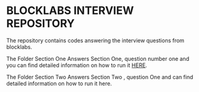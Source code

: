 # BLOCKLABS INTERVIEW REPOSITORY

The repository contains codes answering the interview questions from blocklabs. 

The Folder Section One Answers Section One, question number one and you can find detailed information on how to run it [HERE](./sectionOne/README.md).

The Folder Section Two Answers Section Two , question One and can find detailed information on how to run it here.
